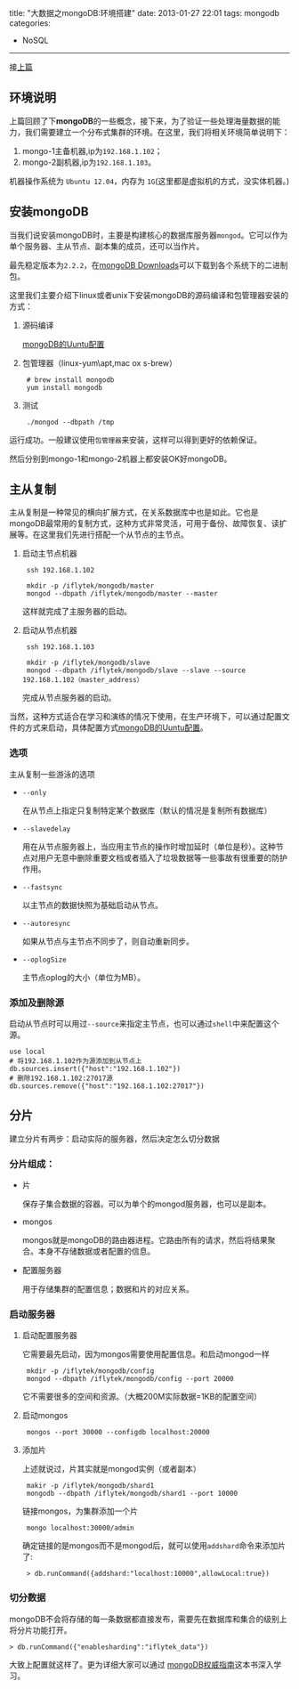 title: "大数据之mongoDB:环境搭建"
date: 2013-01-27 22:01
tags: mongodb
categories:  
- NoSQL
---

接[上篇](/blog/mongodb-bigdata-1)

## 环境说明

上篇回顾了下**mongoDB**的一些概念，接下来，为了验证一些处理海量数据的能力，我们需要建立一个分布式集群的环境。在这里，我们将相关环境简单说明下：

1. mongo-1主备机器,ip为`192.168.1.102`；
2. mongo-2副机器,ip为`192.168.1.103`。

机器操作系统为 `Ubuntu 12.04`，内存为 `1G`(这里都是虚拟机的方式，没实体机器。)

## 安装mongoDB

当我们说安装mongoDB时，主要是构建核心的数据库服务器`mongod`。它可以作为单个服务器、主从节点、副本集的成员，还可以当作片。

最先稳定版本为`2.2.2`，在[mongoDB Downloads](http://www.mongodb.org/downloads)可以下载到各个系统下的二进制包。

这里我们主要介绍下linux或者unix下安装mongoDB的源码编译和包管理器安装的方式：

1. 源码编译

   [mongoDB的Uuntu配置](/blog/mongoDB-Ubuntu-install)

2. 包管理器（linux-yum\apt,mac ox s-brew）
        
        # brew install mongodb
        yum install mongodb

3. 测试
        
        ./mongod --dbpath /tmp

运行成功。一般建议使用`包管理器`来安装，这样可以得到更好的依赖保证。

然后分别到mongo-1和mongo-2机器上都安装OK好mongoDB。

## 主从复制

主从复制是一种常见的横向扩展方式，在关系数据库中也是如此。它也是mongoDB最常用的复制方式，这种方式非常灵活，可用于备份、故障恢复、读扩展等。在这里我们先进行搭配一个从节点的主节点。

1. 启动主节点机器

        ssh 192.168.1.102
        
        mkdir -p /iflytek/mongodb/master
        mongod --dbpath /iflytek/mongodb/master --master
        
    这样就完成了主服务器的启动。
    
2. 启动从节点机器
        
        ssh 192.168.1.103
        
        mkdir -p /iflytek/mongodb/slave
        mongod --dbpath /iflytek/mongodb/slave --slave --source 192.168.1.102（master_address）
        
    完成从节点服务器的启动。
    
当然，这种方式适合在学习和演练的情况下使用，在生产环境下，可以通过配置文件的方式来启动，具体配置方式[mongoDB的Uuntu配置](../../../2012/06/09/mongoDB-Ubuntu-install)。

### 选项
主从复制一些游泳的选项

* `--only`

    在从节点上指定只复制特定某个数据库（默认的情况是复制所有数据库）
    
* `--slavedelay`

    用在从节点服务器上，当应用主节点的操作时增加延时（单位是秒）。这种节点对用户无意中删除重要文档或者插入了垃圾数据等一些事故有很重要的防护作用。

* `--fastsync`

    以主节点的数据快照为基础启动从节点。

* `--autoresync`

    如果从节点与主节点不同步了，则自动重新同步。

* `--oplogSize`

    主节点oplog的大小（单位为MB）。
    
### 添加及删除源
启动从节点时可以用过`--source`来指定主节点，也可以通过`shell`中来配置这个源。

    use local
    # 将192.168.1.102作为源添加到从节点上
    db.sources.insert({"host":"192.168.1.102"})
    # 删除192.168.1.102:27017源
    db.sources.remove({"host":"192.168.1.102:27017"})

    
## 分片
建立分片有两步：启动实际的服务器，然后决定怎么切分数据

### 分片组成：
* 片

    保存子集合数据的容器。可以为单个的mongod服务器，也可以是副本。

* mongos

    mongos就是mongoDB的路由器进程。它路由所有的请求，然后将结果聚合。本身不存储数据或者配置的信息。

* 配置服务器
     
    用于存储集群的配置信息；数据和片的对应关系。

### 启动服务器

1. 启动配置服务器
    
    它需要最先启动，因为mongos需要使用配置信息。和启动mongod一样
    
        mkdir -p /iflytek/mongodb/config
        mongod --dbpath /iflytek/mongodb/config --port 20000
    
    它不需要很多的空间和资源。（大概200M实际数据=1KB的配置空间）

2. 启动mongos

        mongos --port 30000 --configdb localhost:20000
        
3. 添加片

    上述就说过，片其实就是mongod实例（或者副本）
    
        makir -p /iflytek/mongodb/shard1
        mongodb --dbpath /iflytek/mongodb/shard1 --port 10000
    
    链接mongos，为集群添加一个片
        
        mongo localhost:30000/admin
        
    确定链接的是mongos而不是mongod后，就可以使用`addshard`命令来添加片了:
    
        > db.runCommand({addshard:"localhost:10000",allowLocal:true})
        
### 切分数据

mongoDB不会将存储的每一条数据都直接发布，需要先在数据库和集合的级别上将分片功能打开。
    
    > db.runCommand({"enablesharding":"iflytek_data"})

大致上配置就这样了。更为详细大家可以通过 [mongoDB权威指南](http://www.amazon.cn/gp/product/B0050CQ4MQ/ref=s9_simh_gw_p14_d0_i1?pf_rd_m=A1AJ19PSB66TGU&pf_rd_s=center-2&pf_rd_r=0ZJ842K8V0Q68AT8CXVD&pf_rd_t=101&pf_rd_p=58223152&pf_rd_i=899254051)这本书深入学习。

